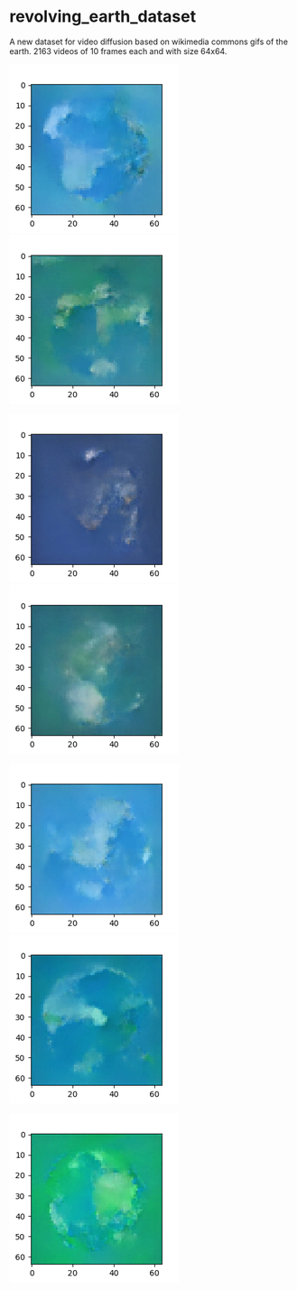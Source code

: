 # revolving_earth_dataset

A new dataset for video diffusion based on wikimedia commons gifs of the earth. 2163 videos of 10 frames each and with size 64x64. 



![1](https://github.com/fmerizzi/revolving_earth_dataset/blob/main/gifs/2023-02-05%2023:15:42.410180.gif) ![1](https://github.com/fmerizzi/revolving_earth_dataset/blob/main/gifs/2023-02-05%2023:17:33.158283.gif) 

![1](https://github.com/fmerizzi/revolving_earth_dataset/blob/main/gifs/2023-02-05%2023:17:34.483539.gif) ![1](https://github.com/fmerizzi/revolving_earth_dataset/blob/main/gifs/2023-02-05%2023:18:49.257152.gif) 

![1](https://github.com/fmerizzi/revolving_earth_dataset/blob/main/gifs/2023-02-05%2023:18:50.916929.gif) ![1](https://github.com/fmerizzi/revolving_earth_dataset/blob/main/gifs/2023-02-05%2023:57:22.397600.gif) 

![1](https://github.com/fmerizzi/revolving_earth_dataset/blob/main/gifs/2023-02-05%2023:57:23.744351.gif)
